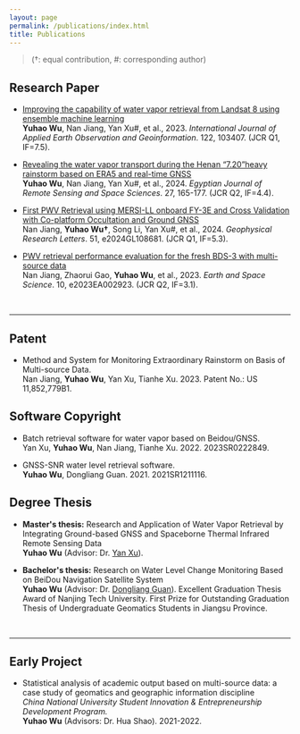 ```yaml
---
layout: page
permalink: /publications/index.html
title: Publications
---
```


> (†: equal contribution, #: corresponding author)

## Research Paper

- [Improving the capability of water vapor retrieval from Landsat 8 using ensemble machine learning](https://doi.org/10.1016/j.jag.2023.103407)<br>**Yuhao Wu**, Nan Jiang, Yan Xu#, et al., 2023. *International Journal of Applied Earth Observation and Geoinformation*. 122, 103407. (JCR Q1, IF=7.5).<br>

- [Revealing the water vapor transport during the Henan “7.20”heavy rainstorm based on ERA5 and real-time GNSS](https://doi.org/10.1016/j.ejrs.2024.02.004)<br>**Yuhao Wu**, Nan Jiang, Yan Xu#, et al., 2024. *Egyptian Journal of Remote Sensing and Space Sciences*. 27, 165-177. (JCR Q2, IF=4.4).<br>

- [First PWV Retrieval using MERSI-LL onboard FY-3E and Cross Validation with Co-platform Occultation and Ground GNSS](https://doi.org/10.1029/2024GL108681)<br>Nan Jiang, **Yuhao Wu†**, Song Li, Yan Xu#, et al., 2024. *Geophysical Research Letters*. 51, e2024GL108681. (JCR Q1, IF=5.3).<br>

- [PWV retrieval performance evaluation for the fresh BDS-3 with multi-source data](https://doi.org/10.1029/2023EA002923)<br>Nan Jiang, Zhaorui Gao, **Yuhao Wu**, et al., 2023. *Earth and Space Science*. 10, e2023EA002923. (JCR Q2, IF=3.1). <br>

  <br>

---
## Patent
-	Method and System for Monitoring Extraordinary Rainstorm on Basis of Multi-source Data. <br>Nan Jiang, **Yuhao Wu**, Yan Xu, Tianhe Xu. 2023. Patent No.: US 11,852,779B1.<br>

## Software Copyright
-	Batch retrieval software for water vapor based on Beidou/GNSS.<br>Yan Xu, **Yuhao Wu**, Nan Jiang, Tianhe Xu. 2022. 2023SR0222849.<br>

- GNSS-SNR water level retrieval software.<br>**Yuhao Wu**, Dongliang Guan. 2021. 2021SR1211116.<br>

## Degree Thesis

- **Master's thesis:** Research and Application of Water Vapor Retrieval by Integrating Ground-based GNSS and Spaceborne Thermal Infrared Remote Sensing Data<br>**Yuhao Wu** (Advisor: Dr. [Yan Xu](https://apd.wh.sdu.edu.cn/info/1510/1912.htm)). <br>

- **Bachelor's thesis:** Research on Water Level Change Monitoring Based on BeiDou Navigation Satellite System<br>**Yuhao Wu** (Advisor: Dr. [Dongliang Guan](https://cge.njtech.edu.cn/info/1045/2861.htm)). Excellent Graduation Thesis Award of Nanjing Tech University. First Prize for Outstanding Graduation Thesis of Undergraduate Geomatics Students in Jiangsu Province.<br>

  <br>

---

## Early Project

- Statistical analysis of academic output based on multi-source data: a case study of geomatics and geographic information discipline<br>*China National University Student Innovation & Entrepreneurship Development Program.*<br>**Yuhao Wu** (Advisors: Dr. Hua Shao). 2021-2022.

  <br>